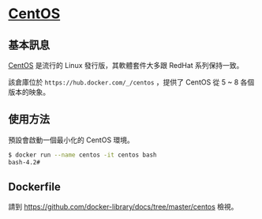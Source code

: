 # [CentOS](https://hub.docker.com/_/centos)

## 基本訊息

[CentOS](https://en.wikipedia.org/wiki/CentOS) 是流行的 Linux 發行版，其軟體套件大多跟 RedHat 系列保持一致。

該倉庫位於 `https://hub.docker.com/_/centos` ，提供了 CentOS 從 5 ~ 8 各個版本的映象。

## 使用方法

預設會啟動一個最小化的 CentOS 環境。

```bash
$ docker run --name centos -it centos bash
bash-4.2#
```

## Dockerfile

請到 https://github.com/docker-library/docs/tree/master/centos 檢視。
